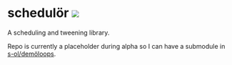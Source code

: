 schedulör [![](https://api.travis-ci.org/s-ol/schedulor.svg)](//travis-ci.org/s-ol/schedulor)
=========

A scheduling and tweening library.

Repo is currently a placeholder during alpha so I can have a submodule in [s-ol/demöloops](https://github.com/s-ol/demoloops).
